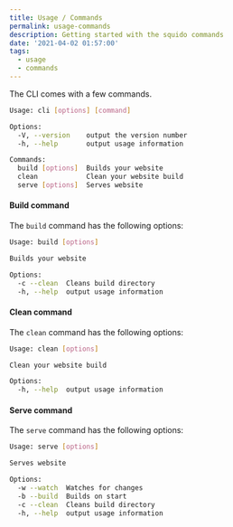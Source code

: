 ```yaml
---
title: Usage / Commands
permalink: usage-commands
description: Getting started with the squido commands
date: '2021-04-02 01:57:00'
tags: 
  - usage
  - commands
---
```


The CLI comes with a few commands. 

``` bash
Usage: cli [options] [command]

Options:
  -V, --version    output the version number
  -h, --help       output usage information

Commands:
  build [options]  Builds your website
  clean            Clean your website build
  serve [options]  Serves website
```

#### Build command

The `build` command has the following options:

``` bash
Usage: build [options]

Builds your website

Options:
  -c --clean  Cleans build directory
  -h, --help  output usage information
```

#### Clean command

The `clean` command has the following options:

``` bash
Usage: clean [options]

Clean your website build

Options:
  -h, --help  output usage information
```

#### Serve command

The `serve` command has the following options:

``` bash
Usage: serve [options]

Serves website

Options:
  -w --watch  Watches for changes
  -b --build  Builds on start
  -c --clean  Cleans build directory
  -h, --help  output usage information
```